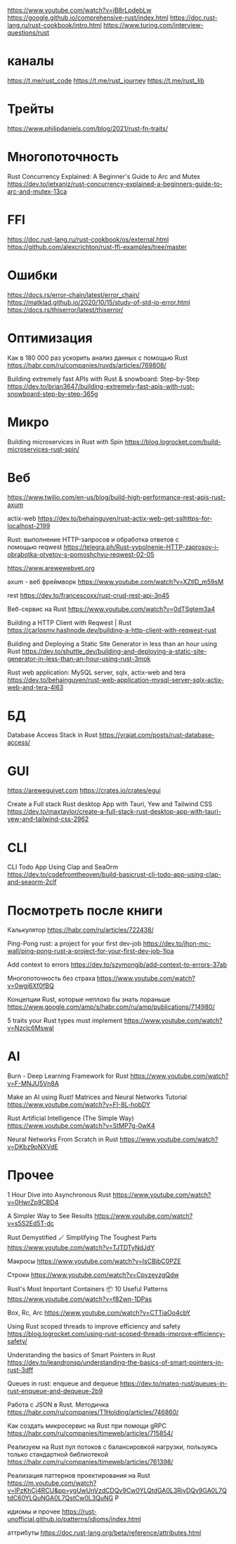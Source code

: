 https://www.youtube.com/watch?v=jB8rLpdebLw
https://google.github.io/comprehensive-rust/index.html
https://doc.rust-lang.ru/rust-cookbook/intro.html
https://www.turing.com/interview-questions/rust

# каналы
https://t.me/rust_code
https://t.me/rust_journey
https://t.me/rust_lib

# Трейты

https://www.philipdaniels.com/blog/2021/rust-fn-traits/

# Многопоточность

Rust Concurrency Explained: A Beginner's Guide to Arc and Mutex
https://dev.to/ietxaniz/rust-concurrency-explained-a-beginners-guide-to-arc-and-mutex-13ca

# FFI
https://doc.rust-lang.ru/rust-cookbook/os/external.html
https://github.com/alexcrichton/rust-ffi-examples/tree/master

# Ошибки
https://docs.rs/error-chain/latest/error_chain/
https://matklad.github.io/2020/10/15/study-of-std-io-error.html
https://docs.rs/thiserror/latest/thiserror/


# Оптимизация

Как в 180 000 раз ускорить анализ данных с помощью Rust
https://habr.com/ru/companies/ruvds/articles/769808/

Building extremely fast APIs with Rust & snowboard: Step-by-Step
https://dev.to/brian3647/building-extremely-fast-apis-with-rust-snowboard-step-by-step-365g

# Микро 

Building microservices in Rust with Spin
https://blog.logrocket.com/build-microservices-rust-spin/


# Веб

https://www.twilio.com/en-us/blog/build-high-performance-rest-apis-rust-axum

actix-web
https://dev.to/behainguyen/rust-actix-web-get-sslhttps-for-localhost-2199

Rust: выполнение HTTP-запросов и обработка ответов с помощью reqwest
https://telegra.ph/Rust-vypolnenie-HTTP-zaprosov-i-obrabotka-otvetov-s-pomoshchyu-reqwest-02-05

https://www.arewewebyet.org

axum - веб фреймворк
https://www.youtube.com/watch?v=XZtlD_m59sM

rest
https://dev.to/francescoxx/rust-crud-rest-api-3n45

Веб-сервис на Rust
https://www.youtube.com/watch?v=0dTSgtem3a4

Building a HTTP Client with Reqwest | Rust
https://carlosmv.hashnode.dev/building-a-http-client-with-reqwest-rust

Building and Deploying a Static Site Generator in less than an hour using Rust
https://dev.to/shuttle_dev/building-and-deploying-a-static-site-generator-in-less-than-an-hour-using-rust-3mok

Rust web application: MySQL server, sqlx, actix-web and tera
https://dev.to/behainguyen/rust-web-application-mysql-server-sqlx-actix-web-and-tera-4l63


# БД

Database Access Stack in Rust
https://vrajat.com/posts/rust-database-access/

# GUI

https://areweguiyet.com
https://crates.io/crates/egui

Create a Full stack Rust desktop App with Tauri, Yew and Tailwind CSS
https://dev.to/maxtaylor/create-a-full-stack-rust-desktop-app-with-tauri-yew-and-tailwind-css-2962

# CLI

CLI Todo App Using Clap and SeaOrm
https://dev.to/codefromtheoven/build-basicrust-cli-todo-app-using-clap-and-seaorm-2clf

# Посмотреть после книги

Калькулятор
https://habr.com/ru/articles/722438/

Ping-Pong rust: a project for your first dev-job
https://dev.to/jhon-mc-wall/ping-pong-rust-a-project-for-your-first-dev-job-1loa

Add context to errors
https://dev.to/szymongib/add-context-to-errors-37ab

Многопоточность без страха
https://www.youtube.com/watch?v=0wgj6Xf0fBQ

Концепции Rust, которые неплохо бы знать пораньше
https://www.google.com/amp/s/habr.com/ru/amp/publications/714980/

5 traits your Rust types must implement
https://www.youtube.com/watch?v=Nzclc6MswaI

# AI

Burn - Deep Learning Framework for Rust
https://www.youtube.com/watch?v=F-MNJU5Vn8A

Make an AI using Rust! Matrices and Neural Networks Tutorial
https://www.youtube.com/watch?v=FI-8L-hobDY

Rust Artificial Intelligence (The Simple Way)
https://www.youtube.com/watch?v=StMP7g-0wK4

Neural Networks From Scratch in Rust
https://www.youtube.com/watch?v=DKbz9pNXVdE

# Прочее

1 Hour Dive into Asynchronous Rust
https://www.youtube.com/watch?v=0HwrZp9CBD4

A Simpler Way to See Results
https://www.youtube.com/watch?v=s5S2Ed5T-dc

Rust Demystified 🪄 Simplifying The Toughest Parts
https://www.youtube.com/watch?v=TJTDTyNdJdY

Макросы
https://www.youtube.com/watch?v=IsCBibC0PZE

Строки
https://www.youtube.com/watch?v=CpvzeyzgQdw

Rust's Most Important Containers 📦 10 Useful Patterns
https://www.youtube.com/watch?v=f82wn-1DPas

Box, Rc, Arc
https://www.youtube.com/watch?v=CTTiaOo4cbY

Using Rust scoped threads to improve efficiency and safety
https://blog.logrocket.com/using-rust-scoped-threads-improve-efficiency-safety/

Understanding the basics of Smart Pointers in Rust
https://dev.to/leandronsp/understanding-the-basics-of-smart-pointers-in-rust-3dff

Queues in rust: enqueue and dequeue
https://dev.to/mateo-rust/queues-in-rust-enqueue-and-dequeue-2b9

Работа с JSON в Rust. Методичка
https://habr.com/ru/companies/T1Holding/articles/746860/

Как создать микросервис на Rust при помощи gRPC
https://habr.com/ru/companies/timeweb/articles/715854/

Реализуем на Rust пул потоков с балансировкой нагрузки, пользуясь только стандартной библиотекой
https://habr.com/ru/companies/timeweb/articles/761398/

Реализация паттернов проектирования на Rust
https://m.youtube.com/watch?v=lPzKhCj4RCU&pp=ygUwUnVzdCDQv9Cw0YLQtdGA0L3RiyDQv9GA0L7QtdC60YLQuNGA0L7QstCw0L3QuNG
P

идиомы и прочее
https://rust-unofficial.github.io/patterns/idioms/index.html

аттрибуты
https://doc.rust-lang.org/beta/reference/attributes.html


